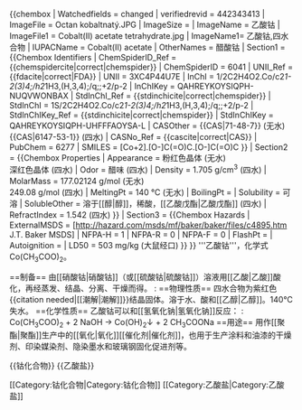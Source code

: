 {{chembox
| Watchedfields = changed
| verifiedrevid = 442343413
| ImageFile = Octan kobaltnatý.JPG
| ImageSize = 
| ImageName = 乙酸钴
| ImageFile1 = Cobalt(II) acetate tetrahydrate.jpg
| ImageName1= 乙酸钴,四水合物
| IUPACName = Cobalt(II) acetate
| OtherNames = 醋酸钴
| Section1 = {{Chembox Identifiers
| ChemSpiderID_Ref = {{chemspidercite|correct|chemspider}}
| ChemSpiderID = 6041
| UNII_Ref = {{fdacite|correct|FDA}}
| UNII = 3XC4P44U7E
| InChI = 1/2C2H4O2.Co/c2*1-2(3)4;/h2*1H3,(H,3,4);/q;;+2/p-2
| InChIKey = QAHREYKOYSIQPH-NUQVWONBAX
| StdInChI_Ref = {{stdinchicite|correct|chemspider}}
| StdInChI = 1S/2C2H4O2.Co/c2*1-2(3)4;/h2*1H3,(H,3,4);/q;;+2/p-2
| StdInChIKey_Ref = {{stdinchicite|correct|chemspider}}
| StdInChIKey = QAHREYKOYSIQPH-UHFFFAOYSA-L
| CASOther = {{CAS|71-48-7}} (无水)<br />{{CAS|6147-53-1}} (四水)
| CASNo_Ref = {{cascite|correct|CAS}}
| PubChem = 6277
| SMILES = [Co+2].[O-]C(=O)C.[O-]C(=O)C
}}
| Section2 = {{Chembox Properties
| Appearance = 粉红色晶体 (无水)<br />深红色晶体 (四水)
| Odor = 醋味 (四水)
| Density = 1.705 g/cm<sup>3</sup> (四水)
| MolarMass = 177.02124 g/mol (无水)<br />249.08 g/mol (四水)
| MeltingPt = 140 °C (无水)
| BoilingPt = 
| Solubility = 可溶
| SolubleOther = 溶于[[醇|醇]]，稀酸，[[乙酸戊酯|乙酸戊酯]] (四水)
| RefractIndex = 1.542 (四水)
 }}
| Section3 = {{Chembox Hazards
| ExternalMSDS = [http://hazard.com/msds/mf/baker/baker/files/c4895.htm J.T. Baker MSDS]
| NFPA-H = 1
| NFPA-R = 0
| NFPA-F = 0
| FlashPt = 
| Autoignition =
| LD50 = 503 mg/kg (大鼠经口)
 }}
}}
'''乙酸钴'''，化学式Co(CH<sub>3</sub>COO)<sub>2</sub>。

==制备==
由[[硝酸钴|硝酸钴]]（或[[硫酸钴|硫酸钴]]）溶液用[[乙酸|乙酸]]酸化，再经蒸发、结晶、分离、干燥而得。
:<math>\ Co(NO_3)_2+2CH_3COOH\rightarrow Co(CH_3COO)_2+2HNO_3</math>
==物理性质==
四水合物为紫红色{{citation needed|[[潮解|潮解]]}}结晶固体。溶于水、酸和[[乙醇|乙醇]]。140°C失水。
==化学性质==
乙酸钴可以和[[氢氧化钠|氢氧化钠]]反应：
: Co(CH<sub>3</sub>COO)<sub>2</sub> + 2 NaOH → Co(OH)<sub>2</sub>↓ + 2 CH<sub>3</sub>COONa
==用途==
用作[[聚酯|聚酯]]生产中的[[氧化|氧化]][[催化剂|催化剂]]，也用于生产涂料和油漆的干燥剂、印染媒染剂、隐染墨水和玻璃钢固化促进剂等。

{{钴化合物}}
{{乙酸盐}}

[[Category:钴化合物|Category:钴化合物]]
[[Category:乙酸盐|Category:乙酸盐]]